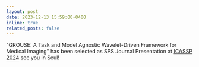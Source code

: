 ```yaml
---
layout: post
date: 2023-12-13 15:59:00-0400
inline: true
related_posts: false
---
```

"GROUSE: A Task and Model Agnostic Wavelet-Driven Framework for Medical Imaging" has been selected as SPS Journal Presentation at <a href="https://2024.ieeeicassp.org/">ICASSP 2024</a> see you in Seul! 